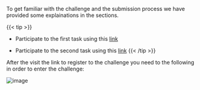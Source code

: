 To get familiar with the challenge and the submission process we have provided some explainations in the sections.


{{< tip >}}
- Participate to the first task using this [link](https://www.codabench.org/competitions/2851/)

- Participate to the second task using this [link](https://www.codabench.org/competitions/2851/) 
{{< /tip >}}


After the visit the link to register to the challenge you need to the following in order to enter the challenge:


![image](../../images/tuto_register.png)